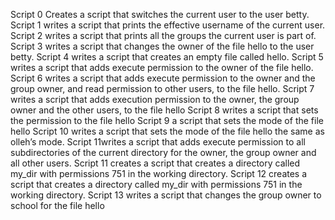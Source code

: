 Script 0 Creates a script that switches the current user to the user betty.
Script 1 writes a script that prints the effective username of the current user.
Script 2 writes a script that prints all the groups the current user is part of.
Script 3 writes a script that changes the owner of the file hello to the user betty.
Script 4 writes a script that creates an empty file called hello.
Script 5 writes a script that adds execute permission to the owner of the file hello.
Script 6 writes a script that adds execute permission to the owner and the group owner, and read permission to other users, to the file hello.
Script 7 writes a script that adds execution permission to the owner, the group owner and the other users, to the file hello
Script 8 writes a script that sets the permission to the file hello
Script 9 a script that sets the mode of the file hello
Script 10 writes a script that sets the mode of the file hello the same as olleh’s mode.
Script 11writes a script that adds execute permission to all subdirectories of the current directory for the owner, the group owner and all other users.
Script 11 creates a script that creates a directory called my_dir with permissions 751 in the working directory.
Script 12 creates a script that creates a directory called my_dir with permissions 751 in the working directory.
Script 13 writes a script that changes the group owner to school for the file hello
